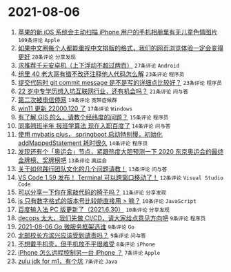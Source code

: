 # 2021-08-06

1. [苹果的新 iOS 系统会主动扫描 iPhone 用户的手机相册里有无儿童色情图片](https://www.v2ex.com/t/793972) `109条评论` `Apple`
1. [如果中文圈每个人都能重视中文排版的格式，我们的网页浏览体验一定会变得更好](https://www.v2ex.com/t/793989) `28条评论` `分享发现`
1. [求推荐千元安卓机（上下浮动不超过两百）](https://www.v2ex.com/t/793985) `27条评论` `Android`
1. [组里 40 老大哥有错不改还注释他人代码怎么解](https://www.v2ex.com/t/794012) `23条评论` `程序员`
1. [提交代码时 git commit message 是不是写的详细点比较好？](https://www.v2ex.com/t/794004) `23条评论` `程序员`
1. [22 岁中专学历想入坑互联网行业，还有机会吗？](https://www.v2ex.com/t/793975) `21条评论` `问与答`
1. [第二次被电信停网](https://www.v2ex.com/t/793999) `19条评论` `宽带症候群`
1. [win11 更新 22000.120 了](https://www.v2ex.com/t/793988) `17条评论` `Windows`
1. [有了解 GIS 的么，请教个经纬度的问题？](https://www.v2ex.com/t/793974) `15条评论` `程序员`
1. [同事翘班半年 报班学算法 现在入职百度了](https://www.v2ex.com/t/794040) `14条评论` `问与答`
1. [使用 mybatis plus， springboot 启动特别慢，初始化 addMappedStatement 耗时很久](https://www.v2ex.com/t/793983) `14条评论` `程序员`
1. [发现还有个「奥运会」节点，紧跟热度大胆预测一下 2020 东京奥运会的最终金牌榜、奖牌榜吧](https://www.v2ex.com/t/794028) `13条评论` `奥运会`
1. [关于如何践行团队文化的几个问题请教！](https://www.v2ex.com/t/794000) `13条评论` `问与答`
1. [VS Code 1.59 发布！ Terminal 可以跨窗口移动了！](https://www.v2ex.com/t/793970) `12条评论` `Visual Studio Code`
1. [可以分享一下你在家敲代码的椅子吗？](https://www.v2ex.com/t/794026) `11条评论` `分享发现`
1. [js 只有数字格式的版本号比较能直接用 > 嘛？](https://www.v2ex.com/t/794003) `10条评论` `JavaScript`
1. [百度输入法 PC 版更新了（2021.6.30）](https://www.v2ex.com/t/793969) `10条评论` `分享发现`
1. [decops 太大，我们先做 CI/CD，请大家给点意见方向吧](https://www.v2ex.com/t/794008) `9条评论` `程序员`
1. [2021-08-06 Go 微服务框架选谁](https://www.v2ex.com/t/794006) `9条评论` `Go`
1. [北邮校长方滨兴应该受到谴责吗？](https://www.v2ex.com/t/794038) `9条评论` `问与答`
1. [不想戴手机壳，但手机放不平很难受](https://www.v2ex.com/t/794043) `8条评论` `iPhone`
1. [iPhone 怎么远程控制另一台 iPhone ？](https://www.v2ex.com/t/794030) `7条评论` `Apple`
1. [zulu jdk for m1，有个坑](https://www.v2ex.com/t/794011) `7条评论` `Java`
